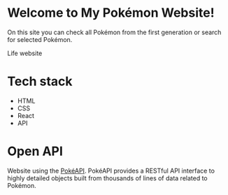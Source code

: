 # Welcome to My Pokémon Website!

On this site you can check all Pokémon from the first generation or search for selected Pokémon.

Life website 

# Tech stack

- HTML
- CSS
- React
- API

# Open API

Website using the [PokéAPI](https://https://pokeapi.co/).
PokéAPI provides a RESTful API interface to highly detailed objects built from thousands of lines of data related to Pokémon.